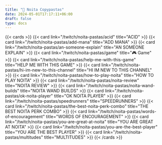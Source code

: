 ```yaml
---
title: "🍝 Noita Copypastas"
date: 2024-05-01T17:17:11+06:00
draft: false
type: docs
---
```


{{< cards >}}
{{< card link="/twitch/noita-pastas/acid" title="ACID" >}}
{{< card link="/twitch/noita-pastas/add-mana" title="ADD MANA" >}}
{{< card link="/twitch/noita-pastas/an-someone-explain" title="AN SOMEONE EXPLAIN" >}}
{{< card link="/twitch/noita-pastas/game" title="🎮 Game" >}}
{{< card link="/twitch/noita-pastas/help-me-with-this-game" title="HELP ME WITH THIS GAME" >}}
{{< card link="/twitch/noita-pastas/hi-im-new-to-this-channel" title="HI IM NEW TO THIS CHANNEL" >}}
{{< card link="/twitch/noita-pastas/how-to-play-noita" title="HOW TO PLAY NOITA" >}}
{{< card link="/twitch/noita-pastas/noita-review" title="NOITA REVIEW" >}}
{{< card link="/twitch/noita-pastas/noita-wand-builds" title="NOITA WAND BUILDS" >}}
{{< card link="/twitch/noita-pastas/ok-noita-player" title="OK NOITA PLAYER" >}}
{{< card link="/twitch/noita-pastas/speedrunners" title="SPEEDRUNNERS" >}}
{{< card link="/twitch/noita-pastas/the-best-noita-perk-combo" title="THE BEST NOITA PERK COMBO" >}}
{{< card link="/twitch/noita-pastas/words-of-encouragement" title="WORDS OF ENCOURAGEMENT" >}}
{{< card link="/twitch/noita-pastas/you-are-great-at-noita" title="YOU ARE GREAT AT NOITA" >}}
{{< card link="/twitch/noita-pastas/you-are-the-best-player" title="YOU ARE THE BEST PLAYER" >}}
{{< card link="/twitch/noita-pastas/multitudes" title="MULTITUDES" >}}
{{< /cards >}}
